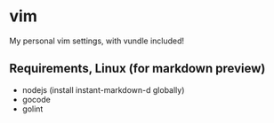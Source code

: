 # vim
My personal vim settings, with vundle included!
## Requirements, Linux (for markdown preview)
- nodejs (install instant-markdown-d globally)
- gocode
- golint
